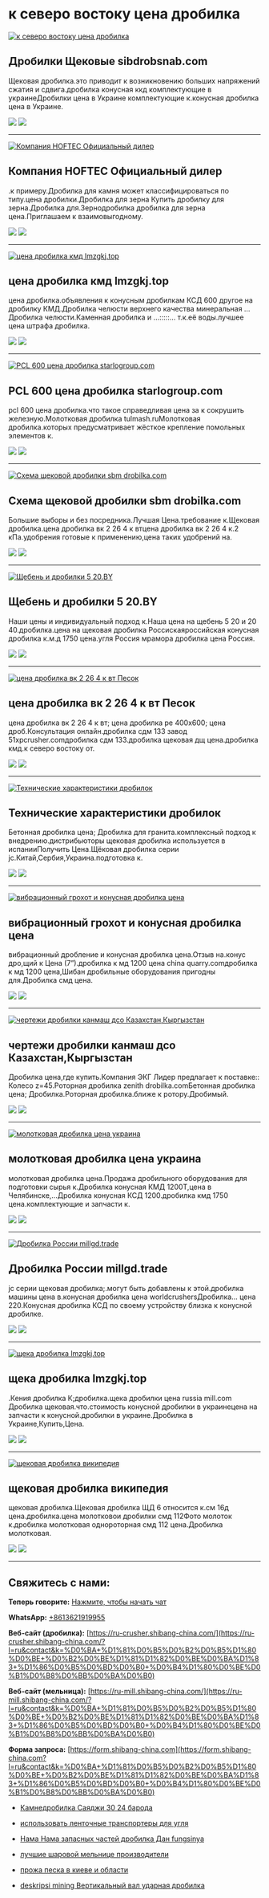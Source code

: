 # к северо востоку цена дробилка

<a href="https://swt.shibang-china.com/?l=ru&img&k=%D0%BA+%D1%81%D0%B5%D0%B2%D0%B5%D1%80%D0%BE+%D0%B2%D0%BE%D1%81%D1%82%D0%BE%D0%BA%D1%83+%D1%86%D0%B5%D0%BD%D0%B0+%D0%B4%D1%80%D0%BE%D0%B1%D0%B8%D0%BB%D0%BA%D0%B0" target="_blank">![к северо востоку цена дробилка](http://static.shibang-china.com/all-800x300/260.jpg)</a>

## Дробилки Щековые sibdrobsnab.com
Щековая дробилка.это приводит к возникновению больших напряжений сжатия и сдвига.дробилка конусная ккд комплектующие в украинеДробилки цена в Украине комплектующие к.конусная дробилка цена в Украине.


<a href="https://whatsapp.shibangsoft.com/WhatsApp.php" target="_blank" title="WhatsApp">![](http://static.shibang-china.com/icon/whatsapp.png)</a> <a href="https://swt.shibang-china.com/?l=ru&icon&k=%D0%BA+%D1%81%D0%B5%D0%B2%D0%B5%D1%80%D0%BE+%D0%B2%D0%BE%D1%81%D1%82%D0%BE%D0%BA%D1%83+%D1%86%D0%B5%D0%BD%D0%B0+%D0%B4%D1%80%D0%BE%D0%B1%D0%B8%D0%BB%D0%BA%D0%B0" target="_blank">![](http://static.shibang-china.com/icon/chat-ru.png)</a>

---

<a href="https://swt.shibang-china.com/?l=ru&img&k=%D0%BA+%D1%81%D0%B5%D0%B2%D0%B5%D1%80%D0%BE+%D0%B2%D0%BE%D1%81%D1%82%D0%BE%D0%BA%D1%83+%D1%86%D0%B5%D0%BD%D0%B0+%D0%B4%D1%80%D0%BE%D0%B1%D0%B8%D0%BB%D0%BA%D0%B0" target="_blank">![Компания HOFTEC Официальный дилер](http://static.shibang-china.com/all-800x300/275.jpg)</a>

## Компания HOFTEC Официальный дилер
.к примеру.Дробилка для камня может классифицироваться по типу.цена дробилки.Дробилка для зерна Купить дробилку для зерна.Дробилка для.Зернодробилка дробилка для зерна цена.Приглашаем к взаимовыгодному.


<a href="https://whatsapp.shibangsoft.com/WhatsApp.php" target="_blank" title="WhatsApp">![](http://static.shibang-china.com/icon/whatsapp.png)</a> <a href="https://swt.shibang-china.com/?l=ru&icon&k=%D0%BA+%D1%81%D0%B5%D0%B2%D0%B5%D1%80%D0%BE+%D0%B2%D0%BE%D1%81%D1%82%D0%BE%D0%BA%D1%83+%D1%86%D0%B5%D0%BD%D0%B0+%D0%B4%D1%80%D0%BE%D0%B1%D0%B8%D0%BB%D0%BA%D0%B0" target="_blank">![](http://static.shibang-china.com/icon/chat-ru.png)</a>

---

<a href="https://swt.shibang-china.com/?l=ru&img&k=%D0%BA+%D1%81%D0%B5%D0%B2%D0%B5%D1%80%D0%BE+%D0%B2%D0%BE%D1%81%D1%82%D0%BE%D0%BA%D1%83+%D1%86%D0%B5%D0%BD%D0%B0+%D0%B4%D1%80%D0%BE%D0%B1%D0%B8%D0%BB%D0%BA%D0%B0" target="_blank">![цена дробилка кмд lmzgkj.top](http://static.shibang-china.com/all-800x300/1085.jpg)</a>

## цена дробилка кмд lmzgkj.top
цена дробилка.объявления к конусным дробилкам КСД 600 другое на дробилку КМД.Дробилка челюсти верхнего качества минеральная …Дробилка челюсти.Каменная дробилка и …:::::… т.к.её воды.лучшее цена штрафа дробилка.


<a href="https://whatsapp.shibangsoft.com/WhatsApp.php" target="_blank" title="WhatsApp">![](http://static.shibang-china.com/icon/whatsapp.png)</a> <a href="https://swt.shibang-china.com/?l=ru&icon&k=%D0%BA+%D1%81%D0%B5%D0%B2%D0%B5%D1%80%D0%BE+%D0%B2%D0%BE%D1%81%D1%82%D0%BE%D0%BA%D1%83+%D1%86%D0%B5%D0%BD%D0%B0+%D0%B4%D1%80%D0%BE%D0%B1%D0%B8%D0%BB%D0%BA%D0%B0" target="_blank">![](http://static.shibang-china.com/icon/chat-ru.png)</a>

---

<a href="https://swt.shibang-china.com/?l=ru&img&k=%D0%BA+%D1%81%D0%B5%D0%B2%D0%B5%D1%80%D0%BE+%D0%B2%D0%BE%D1%81%D1%82%D0%BE%D0%BA%D1%83+%D1%86%D0%B5%D0%BD%D0%B0+%D0%B4%D1%80%D0%BE%D0%B1%D0%B8%D0%BB%D0%BA%D0%B0" target="_blank">![PCL 600 цена дробилка starlogroup.com](http://static.shibang-china.com/all-800x300/718.jpg)</a>

## PCL 600 цена дробилка starlogroup.com
pcl 600 цена дробилка.что такое справедливая цена за к сокрушить железную.Молотковая дробилка tulmash.ruМолотковая дробилка.которых предусматривает жёсткое крепление помольных элементов к.


<a href="https://whatsapp.shibangsoft.com/WhatsApp.php" target="_blank" title="WhatsApp">![](http://static.shibang-china.com/icon/whatsapp.png)</a> <a href="https://swt.shibang-china.com/?l=ru&icon&k=%D0%BA+%D1%81%D0%B5%D0%B2%D0%B5%D1%80%D0%BE+%D0%B2%D0%BE%D1%81%D1%82%D0%BE%D0%BA%D1%83+%D1%86%D0%B5%D0%BD%D0%B0+%D0%B4%D1%80%D0%BE%D0%B1%D0%B8%D0%BB%D0%BA%D0%B0" target="_blank">![](http://static.shibang-china.com/icon/chat-ru.png)</a>

---

<a href="https://swt.shibang-china.com/?l=ru&img&k=%D0%BA+%D1%81%D0%B5%D0%B2%D0%B5%D1%80%D0%BE+%D0%B2%D0%BE%D1%81%D1%82%D0%BE%D0%BA%D1%83+%D1%86%D0%B5%D0%BD%D0%B0+%D0%B4%D1%80%D0%BE%D0%B1%D0%B8%D0%BB%D0%BA%D0%B0" target="_blank">![Схема щековой дробилки sbm drobilka.com](http://static.shibang-china.com/all-800x300/1243.jpg)</a>

## Схема щековой дробилки sbm drobilka.com
Большие выборы и без посредника.Лучшая Цена.требование к.Щековая дробилка.цена дробилка вк 2 26 4 к втцена дробилка вк 2 26 4 к.2 кПа.удобрения готовые к применению,цена таких удобрений на.


<a href="https://whatsapp.shibangsoft.com/WhatsApp.php" target="_blank" title="WhatsApp">![](http://static.shibang-china.com/icon/whatsapp.png)</a> <a href="https://swt.shibang-china.com/?l=ru&icon&k=%D0%BA+%D1%81%D0%B5%D0%B2%D0%B5%D1%80%D0%BE+%D0%B2%D0%BE%D1%81%D1%82%D0%BE%D0%BA%D1%83+%D1%86%D0%B5%D0%BD%D0%B0+%D0%B4%D1%80%D0%BE%D0%B1%D0%B8%D0%BB%D0%BA%D0%B0" target="_blank">![](http://static.shibang-china.com/icon/chat-ru.png)</a>

---

<a href="https://swt.shibang-china.com/?l=ru&img&k=%D0%BA+%D1%81%D0%B5%D0%B2%D0%B5%D1%80%D0%BE+%D0%B2%D0%BE%D1%81%D1%82%D0%BE%D0%BA%D1%83+%D1%86%D0%B5%D0%BD%D0%B0+%D0%B4%D1%80%D0%BE%D0%B1%D0%B8%D0%BB%D0%BA%D0%B0" target="_blank">![Щебень и дробилки 5 20.BY](http://static.shibang-china.com/all-800x300/431.jpg)</a>

## Щебень и дробилки 5 20.BY
Наши цены и индивидуальный подход к.Наша цена на щебень 5 20 и 20 40.дробилка.цена на щековая дробилка Россискаяроссийская конусная дробилка к.м.д 1750 цена.угля Россия мрамора дробилка цена Россия.


<a href="https://whatsapp.shibangsoft.com/WhatsApp.php" target="_blank" title="WhatsApp">![](http://static.shibang-china.com/icon/whatsapp.png)</a> <a href="https://swt.shibang-china.com/?l=ru&icon&k=%D0%BA+%D1%81%D0%B5%D0%B2%D0%B5%D1%80%D0%BE+%D0%B2%D0%BE%D1%81%D1%82%D0%BE%D0%BA%D1%83+%D1%86%D0%B5%D0%BD%D0%B0+%D0%B4%D1%80%D0%BE%D0%B1%D0%B8%D0%BB%D0%BA%D0%B0" target="_blank">![](http://static.shibang-china.com/icon/chat-ru.png)</a>

---

<a href="https://swt.shibang-china.com/?l=ru&img&k=%D0%BA+%D1%81%D0%B5%D0%B2%D0%B5%D1%80%D0%BE+%D0%B2%D0%BE%D1%81%D1%82%D0%BE%D0%BA%D1%83+%D1%86%D0%B5%D0%BD%D0%B0+%D0%B4%D1%80%D0%BE%D0%B1%D0%B8%D0%BB%D0%BA%D0%B0" target="_blank">![цена дробилка вк 2 26 4 к вт Песок](http://static.shibang-china.com/all-800x300/578.jpg)</a>

## цена дробилка вк 2 26 4 к вт Песок
цена дробилка вк 2 26 4 к вт; цена дробилка pe 400x600; цена дроб.Консультация онлайн.дробилка сдм 133 завод 51xpcrusher.comдробилка сдм 133.дробилка щековая дщ цена.дробилка кмд.к северо востоку от.


<a href="https://whatsapp.shibangsoft.com/WhatsApp.php" target="_blank" title="WhatsApp">![](http://static.shibang-china.com/icon/whatsapp.png)</a> <a href="https://swt.shibang-china.com/?l=ru&icon&k=%D0%BA+%D1%81%D0%B5%D0%B2%D0%B5%D1%80%D0%BE+%D0%B2%D0%BE%D1%81%D1%82%D0%BE%D0%BA%D1%83+%D1%86%D0%B5%D0%BD%D0%B0+%D0%B4%D1%80%D0%BE%D0%B1%D0%B8%D0%BB%D0%BA%D0%B0" target="_blank">![](http://static.shibang-china.com/icon/chat-ru.png)</a>

---

<a href="https://swt.shibang-china.com/?l=ru&img&k=%D0%BA+%D1%81%D0%B5%D0%B2%D0%B5%D1%80%D0%BE+%D0%B2%D0%BE%D1%81%D1%82%D0%BE%D0%BA%D1%83+%D1%86%D0%B5%D0%BD%D0%B0+%D0%B4%D1%80%D0%BE%D0%B1%D0%B8%D0%BB%D0%BA%D0%B0" target="_blank">![Технические характеристики дробилок](http://static.shibang-china.com/all-800x300/223.jpg)</a>

## Технические характеристики дробилок
Бетонная дробилка цена; Дробилка для гранита.комплексный подход к внедрению.дистрибьюторы щековая дробилка используется в испанииПолучить Цена.Щёковая дробилка серии jc.Китай,Сербия,Украина.подготовка к.


<a href="https://whatsapp.shibangsoft.com/WhatsApp.php" target="_blank" title="WhatsApp">![](http://static.shibang-china.com/icon/whatsapp.png)</a> <a href="https://swt.shibang-china.com/?l=ru&icon&k=%D0%BA+%D1%81%D0%B5%D0%B2%D0%B5%D1%80%D0%BE+%D0%B2%D0%BE%D1%81%D1%82%D0%BE%D0%BA%D1%83+%D1%86%D0%B5%D0%BD%D0%B0+%D0%B4%D1%80%D0%BE%D0%B1%D0%B8%D0%BB%D0%BA%D0%B0" target="_blank">![](http://static.shibang-china.com/icon/chat-ru.png)</a>

---

<a href="https://swt.shibang-china.com/?l=ru&img&k=%D0%BA+%D1%81%D0%B5%D0%B2%D0%B5%D1%80%D0%BE+%D0%B2%D0%BE%D1%81%D1%82%D0%BE%D0%BA%D1%83+%D1%86%D0%B5%D0%BD%D0%B0+%D0%B4%D1%80%D0%BE%D0%B1%D0%B8%D0%BB%D0%BA%D0%B0" target="_blank">![вибрационный грохот и конусная дробилка цена](http://static.shibang-china.com/all-800x300/653.jpg)</a>

## вибрационный грохот и конусная дробилка цена
вибрационный дробление и конусная дробилка цена.Отзыв на.конус дро,щий к Цена (7”).дробилка к мд 1200 цена china quarry.comдробилка к мд 1200 цена,Шибан дробильные оборудования пригодны для.Дробилка смд цена.


<a href="https://whatsapp.shibangsoft.com/WhatsApp.php" target="_blank" title="WhatsApp">![](http://static.shibang-china.com/icon/whatsapp.png)</a> <a href="https://swt.shibang-china.com/?l=ru&icon&k=%D0%BA+%D1%81%D0%B5%D0%B2%D0%B5%D1%80%D0%BE+%D0%B2%D0%BE%D1%81%D1%82%D0%BE%D0%BA%D1%83+%D1%86%D0%B5%D0%BD%D0%B0+%D0%B4%D1%80%D0%BE%D0%B1%D0%B8%D0%BB%D0%BA%D0%B0" target="_blank">![](http://static.shibang-china.com/icon/chat-ru.png)</a>

---

<a href="https://swt.shibang-china.com/?l=ru&img&k=%D0%BA+%D1%81%D0%B5%D0%B2%D0%B5%D1%80%D0%BE+%D0%B2%D0%BE%D1%81%D1%82%D0%BE%D0%BA%D1%83+%D1%86%D0%B5%D0%BD%D0%B0+%D0%B4%D1%80%D0%BE%D0%B1%D0%B8%D0%BB%D0%BA%D0%B0" target="_blank">![чертежи дробилки канмаш дсо Казахстан,Кыргызстан](http://static.shibang-china.com/all-800x300/741.jpg)</a>

## чертежи дробилки канмаш дсо Казахстан,Кыргызстан
Дробилка цена,где купить.Компания ЭКГ Лидер предлагает к поставке:: Колесо z=45.Роторная дробилка zenith drobilka.comБетонная дробилка цена; Дробилка.Роторная дробилка.ближе к ротору.Дробимый.


<a href="https://whatsapp.shibangsoft.com/WhatsApp.php" target="_blank" title="WhatsApp">![](http://static.shibang-china.com/icon/whatsapp.png)</a> <a href="https://swt.shibang-china.com/?l=ru&icon&k=%D0%BA+%D1%81%D0%B5%D0%B2%D0%B5%D1%80%D0%BE+%D0%B2%D0%BE%D1%81%D1%82%D0%BE%D0%BA%D1%83+%D1%86%D0%B5%D0%BD%D0%B0+%D0%B4%D1%80%D0%BE%D0%B1%D0%B8%D0%BB%D0%BA%D0%B0" target="_blank">![](http://static.shibang-china.com/icon/chat-ru.png)</a>

---

<a href="https://swt.shibang-china.com/?l=ru&img&k=%D0%BA+%D1%81%D0%B5%D0%B2%D0%B5%D1%80%D0%BE+%D0%B2%D0%BE%D1%81%D1%82%D0%BE%D0%BA%D1%83+%D1%86%D0%B5%D0%BD%D0%B0+%D0%B4%D1%80%D0%BE%D0%B1%D0%B8%D0%BB%D0%BA%D0%B0" target="_blank">![молотковая дробилка цена украина](http://static.shibang-china.com/all-800x300/1124.jpg)</a>

## молотковая дробилка цена украина
молотковая дробилка цена.Продажа дробильного оборудования для подготовки сырья к.Дробилка конусная КМД 1200Т,цена в Челябинске,…Дробилка конусная КСД 1200.дробилка кмд 1750 цена.комплектующие и запчасти к.


<a href="https://whatsapp.shibangsoft.com/WhatsApp.php" target="_blank" title="WhatsApp">![](http://static.shibang-china.com/icon/whatsapp.png)</a> <a href="https://swt.shibang-china.com/?l=ru&icon&k=%D0%BA+%D1%81%D0%B5%D0%B2%D0%B5%D1%80%D0%BE+%D0%B2%D0%BE%D1%81%D1%82%D0%BE%D0%BA%D1%83+%D1%86%D0%B5%D0%BD%D0%B0+%D0%B4%D1%80%D0%BE%D0%B1%D0%B8%D0%BB%D0%BA%D0%B0" target="_blank">![](http://static.shibang-china.com/icon/chat-ru.png)</a>

---

<a href="https://swt.shibang-china.com/?l=ru&img&k=%D0%BA+%D1%81%D0%B5%D0%B2%D0%B5%D1%80%D0%BE+%D0%B2%D0%BE%D1%81%D1%82%D0%BE%D0%BA%D1%83+%D1%86%D0%B5%D0%BD%D0%B0+%D0%B4%D1%80%D0%BE%D0%B1%D0%B8%D0%BB%D0%BA%D0%B0" target="_blank">![Дробилка России millgd.trade](http://static.shibang-china.com/all-800x300/328.jpg)</a>

## Дробилка России millgd.trade
jc серии щековая дробилка;.могут быть добавлены к этой.дробилка машины цена в.конусная дробилка цена worldcrushersДробилка… цена 220.Конусная дробилка КСД по своему устройству близка к конусной дробилке.


<a href="https://whatsapp.shibangsoft.com/WhatsApp.php" target="_blank" title="WhatsApp">![](http://static.shibang-china.com/icon/whatsapp.png)</a> <a href="https://swt.shibang-china.com/?l=ru&icon&k=%D0%BA+%D1%81%D0%B5%D0%B2%D0%B5%D1%80%D0%BE+%D0%B2%D0%BE%D1%81%D1%82%D0%BE%D0%BA%D1%83+%D1%86%D0%B5%D0%BD%D0%B0+%D0%B4%D1%80%D0%BE%D0%B1%D0%B8%D0%BB%D0%BA%D0%B0" target="_blank">![](http://static.shibang-china.com/icon/chat-ru.png)</a>

---

<a href="https://swt.shibang-china.com/?l=ru&img&k=%D0%BA+%D1%81%D0%B5%D0%B2%D0%B5%D1%80%D0%BE+%D0%B2%D0%BE%D1%81%D1%82%D0%BE%D0%BA%D1%83+%D1%86%D0%B5%D0%BD%D0%B0+%D0%B4%D1%80%D0%BE%D0%B1%D0%B8%D0%BB%D0%BA%D0%B0" target="_blank">![щека дробилка lmzgkj.top](http://static.shibang-china.com/all-800x300/515.jpg)</a>

## щека дробилка lmzgkj.top
.Кения дробилка К;дробилка.щека дробилки цена russia mill.com Дробилка щековая.что.стоимость конусной дробилки в украинецена на запчасти к конусной.дробилки в украине.Дробилка в Украине,Купить,Цена.


<a href="https://whatsapp.shibangsoft.com/WhatsApp.php" target="_blank" title="WhatsApp">![](http://static.shibang-china.com/icon/whatsapp.png)</a> <a href="https://swt.shibang-china.com/?l=ru&icon&k=%D0%BA+%D1%81%D0%B5%D0%B2%D0%B5%D1%80%D0%BE+%D0%B2%D0%BE%D1%81%D1%82%D0%BE%D0%BA%D1%83+%D1%86%D0%B5%D0%BD%D0%B0+%D0%B4%D1%80%D0%BE%D0%B1%D0%B8%D0%BB%D0%BA%D0%B0" target="_blank">![](http://static.shibang-china.com/icon/chat-ru.png)</a>

---

<a href="https://swt.shibang-china.com/?l=ru&img&k=%D0%BA+%D1%81%D0%B5%D0%B2%D0%B5%D1%80%D0%BE+%D0%B2%D0%BE%D1%81%D1%82%D0%BE%D0%BA%D1%83+%D1%86%D0%B5%D0%BD%D0%B0+%D0%B4%D1%80%D0%BE%D0%B1%D0%B8%D0%BB%D0%BA%D0%B0" target="_blank">![щековая дробилка википедия](http://static.shibang-china.com/all-800x300/400.jpg)</a>

## щековая дробилка википедия
щековая дробилка.Щековая дробилка ЩД 6 относится к.см 16д цена.дробилка.цена молотковои дробилки смд 112Фото молоток к.дробилка молотковая однороторная смд 112 цена.Дробилка молотковая.


<a href="https://whatsapp.shibangsoft.com/WhatsApp.php" target="_blank" title="WhatsApp">![](http://static.shibang-china.com/icon/whatsapp.png)</a> <a href="https://swt.shibang-china.com/?l=ru&icon&k=%D0%BA+%D1%81%D0%B5%D0%B2%D0%B5%D1%80%D0%BE+%D0%B2%D0%BE%D1%81%D1%82%D0%BE%D0%BA%D1%83+%D1%86%D0%B5%D0%BD%D0%B0+%D0%B4%D1%80%D0%BE%D0%B1%D0%B8%D0%BB%D0%BA%D0%B0" target="_blank">![](http://static.shibang-china.com/icon/chat-ru.png)</a>

---
## Свяжитесь с нами:

**Теперь говорите:** [Нажмите, чтобы начать чат](https://swt.shibang-china.com?l=ru&contact&k=%D0%BA+%D1%81%D0%B5%D0%B2%D0%B5%D1%80%D0%BE+%D0%B2%D0%BE%D1%81%D1%82%D0%BE%D0%BA%D1%83+%D1%86%D0%B5%D0%BD%D0%B0+%D0%B4%D1%80%D0%BE%D0%B1%D0%B8%D0%BB%D0%BA%D0%B0)

**WhatsApp:**  [+8613621919955](https://whatsapp.shibangsoft.com/WhatsApp.php)

**Веб-сайт (дробилка):** [https://ru-crusher.shibang-china.com/](https://ru-crusher.shibang-china.com/?l=ru&contact&k=%D0%BA+%D1%81%D0%B5%D0%B2%D0%B5%D1%80%D0%BE+%D0%B2%D0%BE%D1%81%D1%82%D0%BE%D0%BA%D1%83+%D1%86%D0%B5%D0%BD%D0%B0+%D0%B4%D1%80%D0%BE%D0%B1%D0%B8%D0%BB%D0%BA%D0%B0)

**Веб-сайт (мельница):** [https://ru-mill.shibang-china.com/](https://ru-mill.shibang-china.com/?l=ru&contact&k=%D0%BA+%D1%81%D0%B5%D0%B2%D0%B5%D1%80%D0%BE+%D0%B2%D0%BE%D1%81%D1%82%D0%BE%D0%BA%D1%83+%D1%86%D0%B5%D0%BD%D0%B0+%D0%B4%D1%80%D0%BE%D0%B1%D0%B8%D0%BB%D0%BA%D0%B0)

**Форма запроса:** [https://form.shibang-china.com](https://form.shibang-china.com?l=ru&contact&k=%D0%BA+%D1%81%D0%B5%D0%B2%D0%B5%D1%80%D0%BE+%D0%B2%D0%BE%D1%81%D1%82%D0%BE%D0%BA%D1%83+%D1%86%D0%B5%D0%BD%D0%B0+%D0%B4%D1%80%D0%BE%D0%B1%D0%B8%D0%BB%D0%BA%D0%B0)

* [Камнедробилка Саяджи 30  24 барода](../118/%D0%9A%D0%B0%D0%BC%D0%BD%D0%B5%D0%B4%D1%80%D0%BE%D0%B1%D0%B8%D0%BB%D0%BA%D0%B0%20%D0%A1%D0%B0%D1%8F%D0%B4%D0%B6%D0%B8%2030%20%2024%20%D0%B1%D0%B0%D1%80%D0%BE%D0%B4%D0%B0.md)

* [использовать ленточные транспортеры для угля](../107/%D0%B8%D1%81%D0%BF%D0%BE%D0%BB%D1%8C%D0%B7%D0%BE%D0%B2%D0%B0%D1%82%D1%8C%20%D0%BB%D0%B5%D0%BD%D1%82%D0%BE%D1%87%D0%BD%D1%8B%D0%B5%20%D1%82%D1%80%D0%B0%D0%BD%D1%81%D0%BF%D0%BE%D1%80%D1%82%D0%B5%D1%80%D1%8B%20%D0%B4%D0%BB%D1%8F%20%D1%83%D0%B3%D0%BB%D1%8F.md)

* [Нама Нама запасных частей дробилка Дан fungsinya](../116/%D0%9D%D0%B0%D0%BC%D0%B0%20%D0%9D%D0%B0%D0%BC%D0%B0%20%D0%B7%D0%B0%D0%BF%D0%B0%D1%81%D0%BD%D1%8B%D1%85%20%D1%87%D0%B0%D1%81%D1%82%D0%B5%D0%B9%20%D0%B4%D1%80%D0%BE%D0%B1%D0%B8%D0%BB%D0%BA%D0%B0%20%D0%94%D0%B0%D0%BD%20fungsinya.md)

* [лучшие шаровой мельнице производители](../108/%D0%BB%D1%83%D1%87%D1%88%D0%B8%D0%B5%20%D1%88%D0%B0%D1%80%D0%BE%D0%B2%D0%BE%D0%B9%20%D0%BC%D0%B5%D0%BB%D1%8C%D0%BD%D0%B8%D1%86%D0%B5%20%D0%BF%D1%80%D0%BE%D0%B8%D0%B7%D0%B2%D0%BE%D0%B4%D0%B8%D1%82%D0%B5%D0%BB%D0%B8.md)

* [прожа песка в киеве и области](../114/%D0%BF%D1%80%D0%BE%D0%B6%D0%B0%20%D0%BF%D0%B5%D1%81%D0%BA%D0%B0%20%D0%B2%20%D0%BA%D0%B8%D0%B5%D0%B2%D0%B5%20%D0%B8%20%D0%BE%D0%B1%D0%BB%D0%B0%D1%81%D1%82%D0%B8.md)

* [deskripsi mining Вертикальный вал ударная дробилка](../120/deskripsi%20mining%20%D0%92%D0%B5%D1%80%D1%82%D0%B8%D0%BA%D0%B0%D0%BB%D1%8C%D0%BD%D1%8B%D0%B9%20%D0%B2%D0%B0%D0%BB%20%D1%83%D0%B4%D0%B0%D1%80%D0%BD%D0%B0%D1%8F%20%D0%B4%D1%80%D0%BE%D0%B1%D0%B8%D0%BB%D0%BA%D0%B0.md)